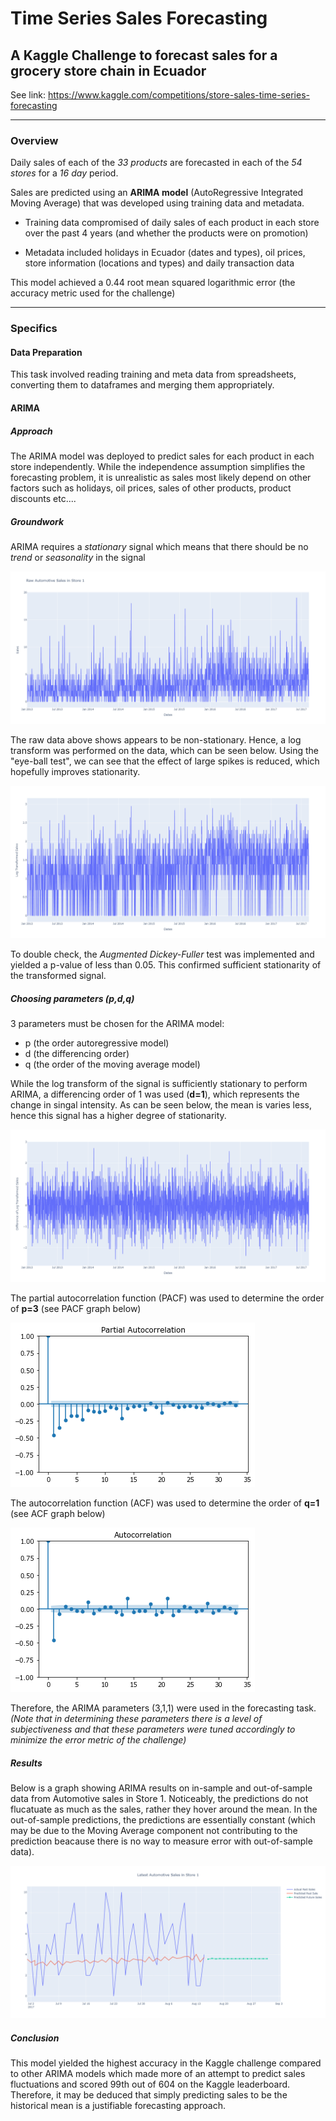 # Time Series Sales Forecasting

## A Kaggle Challenge to forecast sales for a grocery store chain in Ecuador 

 See link: https://www.kaggle.com/competitions/store-sales-time-series-forecasting

------
### Overview

Daily sales of each of the *33 products* are forecasted in each of the *54 stores* for a *16 day* period.

Sales are predicted using an **ARIMA model** (AutoRegressive Integrated Moving Average) that was developed using training data and metadata.

* Training data compromised of daily sales of each product in each store over the past 4 years (and whether the products were on promotion)

* Metadata included holidays in Ecuador (dates and types), oil prices, store information (locations and types) and daily transaction data

This model achieved a 0.44 root mean squared logarithmic error (the accuracy metric used for the challenge)


------
### Specifics

#### Data Preparation

This task involved reading training and meta data from spreadsheets, converting them to dataframes and merging them appropriately.

#### ARIMA 

##### Approach
The ARIMA model was deployed to predict sales for each product in each store independently. While the independence assumption simplifies the forecasting problem, it is unrealistic as sales most likely depend on other factors such as holidays, oil prices, sales of other products, product discounts etc....

##### Groundwork

ARIMA requires a *stationary* signal which means that there should be no *trend* or *seasonality* in the signal

![alt text](https://github.com/ss16318/SalesForecasting/blob/main/Plots/Raw.png)

The raw data above shows appears to be non-stationary. Hence, a log transform was performed on the data, which can be seen below. Using the "eye-ball test", we can see that the effect of large spikes is reduced, which hopefully improves stationarity.

![alt text](https://github.com/ss16318/SalesForecasting/blob/main/Plots/Log.png)

To double check, the *Augmented Dickey-Fuller* test was implemented and yielded a p-value of less than 0.05. This confirmed sufficient stationarity of the transformed signal.

##### Choosing parameters (p,d,q)

3 parameters must be chosen for the ARIMA model: 
* p (the order autoregressive model)
* d (the differencing order) 
* q (the order of the moving average model)

While the log transform of the signal is sufficiently stationary to perform ARIMA, a differencing order of 1 was used (**d=1**), which represents the change in singal intensity. As can be seen below, the mean is varies less, hence this signal has a higher degree of stationarity.

![alt text](https://github.com/ss16318/SalesForecasting/blob/main/Plots/DiffLog.png)

The partial autocorrelation function (PACF) was used to determine the order of **p=3** (see PACF graph below)

![alt text](https://github.com/ss16318/SalesForecasting/blob/main/Plots/PACF.png)

The autocorrelation function (ACF) was used to determine the order of **q=1** (see ACF graph below)

![alt text](https://github.com/ss16318/SalesForecasting/blob/main/Plots/ACF.png)

Therefore, the ARIMA parameters (3,1,1) were used in the forecasting task. *(Note that in determining these parameters there is a level of subjectiveness and that these parameters were tuned accordingly to minimize the error metric of the challenge)*

##### Results

Below is a graph showing ARIMA results on in-sample and out-of-sample data from Automotive sales in Store 1. Noticeably, the predictions do not flucatuate as much as the sales, rather they hover around the mean. In the out-of-sample predictions, the predictions are essentially constant (which may be due to the Moving Average component not contributing to the prediction beacause there is no way to measure error with out-of-sample data). 

![alt text](https://github.com/ss16318/SalesForecasting/blob/main/Plots/Sales.png)

##### Conclusion

This model yielded the highest accuracy in the Kaggle challenge compared to other ARIMA models which made more of an attempt to predict sales fluctuations and scored 99th out of 604 on the Kaggle leaderboard. Therefore, it may be deduced that simply predicting sales to be the historical mean is a justifiable forecasting approach. 








